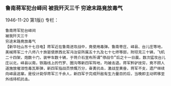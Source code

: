 ### 鲁南蒋军犯台峄间  被我歼灭三千  穷途末路竟放毒气

1946-11-20
第1版()
专栏：

    鲁南蒋军犯台峄间
    被我歼灭三千
    穷途末路竟放毒气
    【新华社山东十七日电】蒋军近在鲁南进攻战中，竟使用毒弹。鲁南枣庄、峄县、台儿庄等地，美械蒋军二十八师八十旅驱使原西北军冯治安所属五十九及七十七师等部，附坦克三十辆，飞机二十四架，炮数十门，装甲车数十辆，于蒋介石宣布所谓“停战令”后之十一日晨，数次猛攻台儿庄以北，峄县以南，铁路线上的竹罗、圈沟等新四军阵地，均被击退。蒋军黔驴技穷，竟不顾人道施放催泪性毒瓦斯弹，新四军指战员愤慨万分，奋勇抗击，激战至黄昏，蒋军不支，遗尸继续向峄县逃窜。是役计毙俘蒋军三千余人，新四军于完成歼敌有生力量目的后，当晚即主动转移至外线待机抗击。
